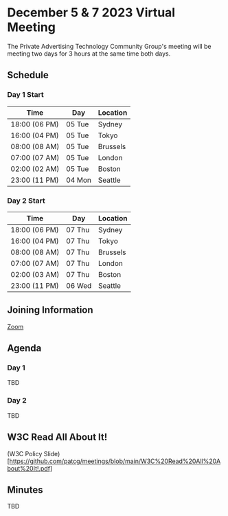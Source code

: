 # December 5 & 7 2023 Virtual Meeting

The Private Advertising Technology Community Group's meeting will be meeting two days for 3 hours at the same time both days.

## Schedule

### Day 1 Start

| Time          | Day    | Location      |
| ------------- | ------ | ------------- |
| 18:00 (06 PM) | 05 Tue | Sydney        |
| 16:00 (04 PM) | 05 Tue | Tokyo         |
| 08:00 (08 AM) | 05 Tue | Brussels      |
| 07:00 (07 AM) | 05 Tue | London        |
| 02:00 (02 AM) | 05 Tue | Boston        |
| 23:00 (11 PM) | 04 Mon | Seattle       |

### Day 2 Start

| Time          | Day    | Location      |
| ------------- | ------ | ------------- |
| 18:00 (06 PM) | 07 Thu | Sydney        |
| 16:00 (04 PM) | 07 Thu | Tokyo         |
| 08:00 (08 AM) | 07 Thu | Brussels      |
| 07:00 (07 AM) | 07 Thu | London        |
| 02:00 (03 AM) | 07 Thu | Boston        |
| 23:00 (11 PM) | 06 Wed | Seattle       |

## Joining Information

[Zoom](https://w3c.zoom.us/j/82659868398?pwd=R2wyMlVzVGcwcmZJb1BpZmdDc2crUT09)

## Agenda

### Day 1

TBD

### Day 2

TBD

## W3C Read All About It!

(W3C Policy Slide)[https://github.com/patcg/meetings/blob/main/W3C%20Read%20All%20About%20It!.pdf]

## Minutes

TBD
